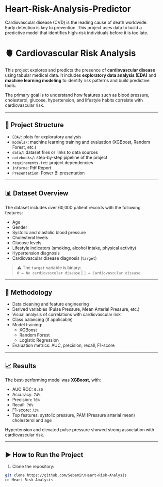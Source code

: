 # Heart-Risk-Analysis-Predictor
Cardiovascular disease (CVD) is the leading cause of death worldwide. Early detection is key to prevention. This project uses data to build a predictive model that identifies high-risk individuals before it is too late.

# 🫀 Cardiovascular Risk Analysis

This project explores and predicts the presence of **cardiovascular disease** using tabular medical data. It includes **exploratory data analysis (EDA)** and **machine learning modeling** to identify risk patterns and build predictive tools.

The primary goal is to understand how features such as blood pressure, cholesterol, glucose, hypertension, and lifestyle habits correlate with cardiovascular risk.

---

## 📁 Project Structure

- `EDA/`: plots for exploratory analysis
- `models/`: machine learning training and evaluation (XGBoost, Random Forest, etc.)
- `data/`: dataset files or links to data sources
- `notebooks/`: step-by-step pipeline of the project
- `requirements.txt`: project dependencies
- `Informe`: Pdf Report
- `Presentation`: Power Bi presentation

---

## 📊 Dataset Overview

The dataset includes over 60,000 patient records with the following features:

- Age
- Gender
- Systolic and diastolic blood pressure
- Cholesterol levels
- Glucose levels
- Lifestyle indicators (smoking, alcohol intake, physical activity)
- Hypertension diagnosis
- Cardiovascular disease diagnosis (`target`)

> ⚠️ The `target` variable is binary:  
> `0 = No cardiovascular disease` | `1 = Cardiovascular disease`

---

## 🧠 Methodology

- Data cleaning and feature engineering
- Derived variables (Pulse Pressure, Mean Arterial Pressure, etc.)
- Visual analysis of correlations with cardiovascular risk
- Class balancing (if applicable)
- Model training:
  - XGBoost 
  - Random Forest
  - Logistic Regression
- Evaluation metrics: AUC, precision, recall, F1-score

---

## 📈 Results

The best-performing model was **XGBoost**, with:

- AUC ROC: `0.80`
- Accuracy: `74%`
- Precision: `76%`
- Recall: `70%`
- F1-score: `73%`
- Top features: systolic pressure, PAM (Pressure arterial mean) cholesterol and age

Hypertension and elevated pulse pressure showed strong association with cardiovascular risk.

---

## ▶️ How to Run the Project

1. Clone the repository:

```bash
git clone https://github.com/Sebamir/Heart-Risk-Analysis
cd Heart-Risk-Analysis
